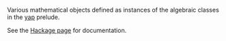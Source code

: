 Various mathematical objects defined as instances of the algebraic classes in the [yap](https://hackage.haskell.org/package/yap) prelude.

See the [Hackage page](https://hackage.haskell.org/package/yap-examples) for documentation.
